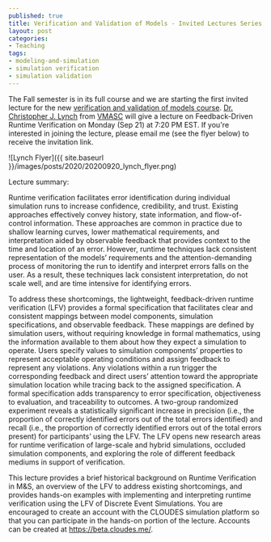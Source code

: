 ```yaml
--- 
published: true
title: Verification and Validation of Models - Invited Lectures Series - 1
layout: post
categories: 
- Teaching
tags:
- modeling-and-simulation
- simulation verification
- simulation validation
---
```


The Fall semester is in its full course and we are starting the first invited lecture for the new [verification and validation of models course](http://hamdikavak.com/course-v-and-v/). [Dr. Christopher J. Lynch](https://www.odu.edu/directory/people/c/clync008#https://www.odu.edu/directory/people/c/clync008) from [VMASC](https://www.odu.edu/vmasc) will give a lecture on Feedback-Driven Runtime Verification on Monday (Sep 21) at 7:20 PM EST. If you're interested in joining the lecture, please email me (see the flyer below) to receive the invitation link.

![Lynch Flyer]({{ site.baseurl }}/images/posts/2020/20200920_lynch_flyer.png)


Lecture summary:  

Runtime verification facilitates error identification during individual simulation runs to increase confidence, credibility, and trust. Existing approaches effectively convey history, state information, and flow-of-control information. These approaches are common in practice due to shallow learning curves, lower mathematical requirements, and interpretation aided by observable feedback that provides context to the time and location of an error. However, runtime techniques lack consistent representation of the models’ requirements and the attention-demanding process of monitoring the run to identify and interpret errors falls on the user. As a result, these techniques lack consistent interpretation, do not scale well, and are time intensive for identifying errors.

To address these shortcomings, the lightweight, feedback-driven runtime verification (LFV) provides a formal specification that facilitates clear and consistent mappings between model components, simulation specifications, and observable feedback. These mappings are defined by simulation users, without requiring knowledge in formal mathematics, using the information available to them about how they expect a simulation to operate. Users specify values to simulation components’ properties to represent acceptable operating conditions and assign feedback to represent any violations. Any violations within a run trigger the corresponding feedback and direct users’ attention toward the appropriate simulation location while tracing back to the assigned specification. A formal specification adds transparency to error specification, objectiveness to evaluation, and traceability to outcomes. A two-group randomized experiment reveals a statistically significant increase in precision (i.e., the proportion of correctly identified errors out of the total errors identified) and recall (i.e., the proportion of correctly identified errors out of the total errors present) for participants’ using the LFV. The LFV opens new research areas for runtime verification of large-scale and hybrid simulations, occluded simulation components, and exploring the role of different feedback mediums in support of verification.

This lecture provides a brief historical background on Runtime Verification in M&S, an overview of the LFV to address existing shortcomings, and provides hands-on examples with implementing and interpreting runtime verification using the LFV of Discrete Event Simulations. You are encouraged to create an account with the CLOUDES simulation platform so that you can participate in the hands-on portion of the lecture. Accounts can be created at https://beta.cloudes.me/.

